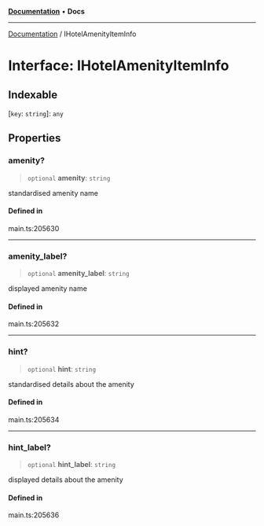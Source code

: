 [**Documentation**](../README.md) • **Docs**

***

[Documentation](../globals.md) / IHotelAmenityItemInfo

# Interface: IHotelAmenityItemInfo

## Indexable

 \[`key`: `string`\]: `any`

## Properties

### amenity?

> `optional` **amenity**: `string`

standardised amenity name

#### Defined in

main.ts:205630

***

### amenity\_label?

> `optional` **amenity\_label**: `string`

displayed amenity name

#### Defined in

main.ts:205632

***

### hint?

> `optional` **hint**: `string`

standardised details about the amenity

#### Defined in

main.ts:205634

***

### hint\_label?

> `optional` **hint\_label**: `string`

displayed details about the amenity

#### Defined in

main.ts:205636
